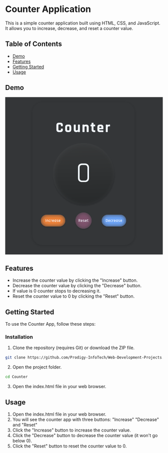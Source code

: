 # Counter Application

This is a simple counter application built using HTML, CSS, and JavaScript. It allows you to increase, decrease, and reset a counter value.

## Table of Contents

- [Demo](#demo)
- [Features](#features)
- [Getting Started](#getting-started)
- [Usage](#usage)

## Demo

![Counter](counter.png)

## Features

- Increase the counter value by clicking the "Increase" button.
- Decrease the counter value by clicking the "Decrease" button.
- If value is 0 counter stops to decreasing it.
- Reset the counter value to 0 by clicking the "Reset" button.

## Getting Started

To use the Counter App, follow these steps:

### Installation

1. Clone the repository (requires Git) or download the ZIP file.

```bash
git clone https://github.com/Prodigy-InfoTech/Web-Development-Projects.git
```

2. Open the project folder.

```bash
cd Counter
```

3. Open the index.html file in your web browser.

## Usage

1. Open the index.html file in your web browser.
2. You will see the counter app with three buttons: "Increase" "Decrease" and "Reset"
3. Click the "Increase" button to increase the counter value.
4. Click the "Decrease" button to decrease the counter value (it won't go below 0).
5. Click the "Reset" button to reset the counter value to 0.

